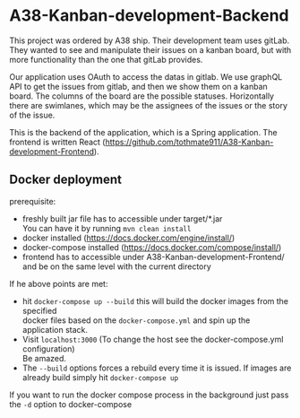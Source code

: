 # A38-Kanban-development-Backend

This project was ordered by A38 ship. 
Their development team uses gitLab. They wanted to see and manipulate their issues on a kanban board, but with more functionality than the one that gitLab provides.

Our application uses OAuth to access the datas in gitlab.
We use graphQL API to get the issues from gitlab, and then we show them on a kanban board.
The columns of the board are the possible statuses.
Horizontally there are swimlanes, which may be the assignees of the issues or the story of the issue.

This is the backend of the application, which is a Spring application.
The frontend is written React (https://github.com/tothmate911/A38-Kanban-development-Frontend).


## Docker deployment

prerequisite:  
- freshly built jar file has to accessible under target/*.jar  
You can have it by running `mvn clean install` 
- docker installed (https://docs.docker.com/engine/install/)  
- docker-compose installed (https://docs.docker.com/compose/install/)  
- frontend has to accessible under A38-Kanban-development-Frontend/ and be on the same level with the current directory

If he above points are met:

- hit `docker-compose up --build` this will build the docker images from the specified  
docker files based on the `docker-compose.yml` and spin up the application stack.
- Visit `localhost:3000` (To change the host see the docker-compose.yml configuration)  
Be amazed.  
- The `--build` options forces a rebuild every time it is issued. If images are already build
simply hit `docker-compose up`
  
If you want to run the docker compose process in the background just pass the `-d` option to docker-compose
